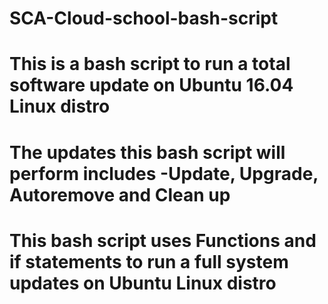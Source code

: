 # SCA-Cloud-school-bash-script
# This is a bash script to run a total software update on Ubuntu 16.04 Linux distro
# The updates this bash script will perform includes -Update, Upgrade, Autoremove and Clean up  
# This bash script uses Functions and if statements to run a full system updates on Ubuntu Linux distro
